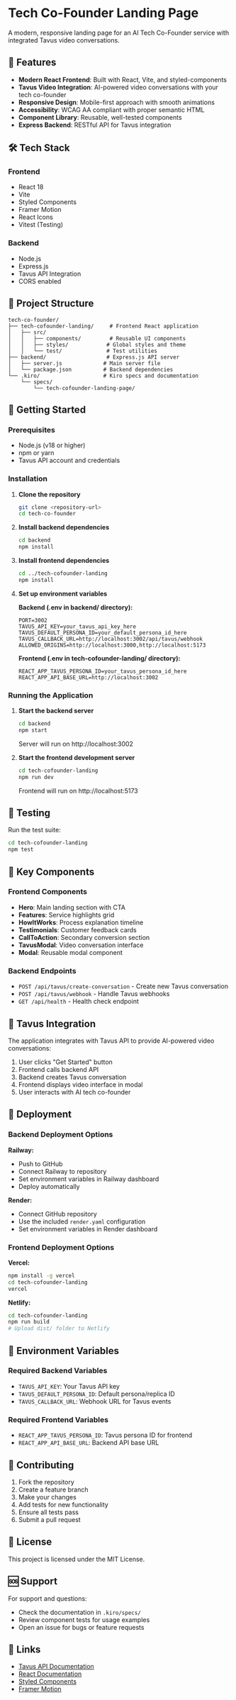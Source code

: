 # Tech Co-Founder Landing Page

A modern, responsive landing page for an AI Tech Co-Founder service with integrated Tavus video conversations.

## 🚀 Features

- **Modern React Frontend**: Built with React, Vite, and styled-components
- **Tavus Video Integration**: AI-powered video conversations with your tech co-founder
- **Responsive Design**: Mobile-first approach with smooth animations
- **Accessibility**: WCAG AA compliant with proper semantic HTML
- **Component Library**: Reusable, well-tested components
- **Express Backend**: RESTful API for Tavus integration

## 🛠️ Tech Stack

### Frontend
- React 18
- Vite
- Styled Components
- Framer Motion
- React Icons
- Vitest (Testing)

### Backend
- Node.js
- Express.js
- Tavus API Integration
- CORS enabled

## 📁 Project Structure

```
tech-co-founder/
├── tech-cofounder-landing/     # Frontend React application
│   ├── src/
│   │   ├── components/         # Reusable UI components
│   │   ├── styles/            # Global styles and theme
│   │   └── test/              # Test utilities
├── backend/                   # Express.js API server
│   ├── server.js             # Main server file
│   └── package.json          # Backend dependencies
└── .kiro/                    # Kiro specs and documentation
    └── specs/
        └── tech-cofounder-landing-page/
```

## 🚦 Getting Started

### Prerequisites
- Node.js (v18 or higher)
- npm or yarn
- Tavus API account and credentials

### Installation

1. **Clone the repository**
   ```bash
   git clone <repository-url>
   cd tech-co-founder
   ```

2. **Install backend dependencies**
   ```bash
   cd backend
   npm install
   ```

3. **Install frontend dependencies**
   ```bash
   cd ../tech-cofounder-landing
   npm install
   ```

4. **Set up environment variables**
   
   **Backend (.env in backend/ directory):**
   ```env
   PORT=3002
   TAVUS_API_KEY=your_tavus_api_key_here
   TAVUS_DEFAULT_PERSONA_ID=your_default_persona_id_here
   TAVUS_CALLBACK_URL=http://localhost:3002/api/tavus/webhook
   ALLOWED_ORIGINS=http://localhost:3000,http://localhost:5173
   ```

   **Frontend (.env in tech-cofounder-landing/ directory):**
   ```env
   REACT_APP_TAVUS_PERSONA_ID=your_tavus_persona_id_here
   REACT_APP_API_BASE_URL=http://localhost:3002
   ```

### Running the Application

1. **Start the backend server**
   ```bash
   cd backend
   npm start
   ```
   Server will run on http://localhost:3002

2. **Start the frontend development server**
   ```bash
   cd tech-cofounder-landing
   npm run dev
   ```
   Frontend will run on http://localhost:5173

## 🧪 Testing

Run the test suite:
```bash
cd tech-cofounder-landing
npm test
```

## 🎯 Key Components

### Frontend Components
- **Hero**: Main landing section with CTA
- **Features**: Service highlights grid
- **HowItWorks**: Process explanation timeline
- **Testimonials**: Customer feedback cards
- **CallToAction**: Secondary conversion section
- **TavusModal**: Video conversation interface
- **Modal**: Reusable modal component

### Backend Endpoints
- `POST /api/tavus/create-conversation` - Create new Tavus conversation
- `POST /api/tavus/webhook` - Handle Tavus webhooks
- `GET /api/health` - Health check endpoint

## 🔧 Tavus Integration

The application integrates with Tavus API to provide AI-powered video conversations:

1. User clicks "Get Started" button
2. Frontend calls backend API
3. Backend creates Tavus conversation
4. Frontend displays video interface in modal
5. User interacts with AI tech co-founder

## 🚀 Deployment

### Backend Deployment Options

**Railway:**
- Push to GitHub
- Connect Railway to repository
- Set environment variables in Railway dashboard
- Deploy automatically

**Render:**
- Connect GitHub repository
- Use the included `render.yaml` configuration
- Set environment variables in Render dashboard

### Frontend Deployment Options

**Vercel:**
```bash
npm install -g vercel
cd tech-cofounder-landing
vercel
```

**Netlify:**
```bash
cd tech-cofounder-landing
npm run build
# Upload dist/ folder to Netlify
```

## 📝 Environment Variables

### Required Backend Variables
- `TAVUS_API_KEY`: Your Tavus API key
- `TAVUS_DEFAULT_PERSONA_ID`: Default persona/replica ID
- `TAVUS_CALLBACK_URL`: Webhook URL for Tavus events

### Required Frontend Variables
- `REACT_APP_TAVUS_PERSONA_ID`: Tavus persona ID for frontend
- `REACT_APP_API_BASE_URL`: Backend API base URL

## 🤝 Contributing

1. Fork the repository
2. Create a feature branch
3. Make your changes
4. Add tests for new functionality
5. Ensure all tests pass
6. Submit a pull request

## 📄 License

This project is licensed under the MIT License.

## 🆘 Support

For support and questions:
- Check the documentation in `.kiro/specs/`
- Review component tests for usage examples
- Open an issue for bugs or feature requests

## 🔗 Links

- [Tavus API Documentation](https://docs.tavus.io/)
- [React Documentation](https://react.dev/)
- [Styled Components](https://styled-components.com/)
- [Framer Motion](https://www.framer.com/motion/)